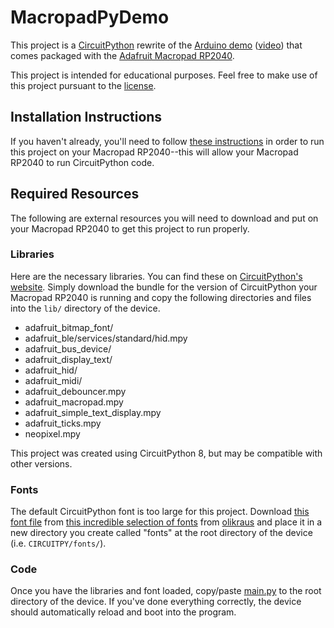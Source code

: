 # MacropadPyDemo

This project is a [CircuitPython](https://github.com/adafruit/circuitpython) rewrite of the [Arduino demo](https://learn.adafruit.com/adafruit-macropad-rp2040/arduino) ([video](https://learn.adafruit.com/assets/103257)) that comes packaged with the [Adafruit Macropad RP2040](https://learn.adafruit.com/adafruit-macropad-rp2040).

[//]: # (TODO: put a GIF of the board here)

This project is intended for educational purposes. Feel free to make use of this project pursuant to the [license](LICENSE).

## Installation Instructions

If you haven't already, you'll need to follow [these instructions](https://learn.adafruit.com/adafruit-macropad-rp2040/circuitpython) in order to run this project on your Macropad RP2040--this will allow your Macropad RP2040 to run CircuitPython code.

## Required Resources

The following are external resources you will need to download and put on your Macropad RP2040 to get this project to run properly.

### Libraries

Here are the necessary libraries. You can find these on [CircuitPython's website](https://circuitpython.org/libraries). Simply download the bundle for the version of CircuitPython your Macropad RP2040 is running and copy the following directories and files into the `lib/` directory of the device.

* adafruit_bitmap_font/
* adafruit_ble/services/standard/hid.mpy
* adafruit_bus_device/
* adafruit_display_text/
* adafruit_hid/
* adafruit_midi/
* adafruit_debouncer.mpy
* adafruit_macropad.mpy
* adafruit_simple_text_display.mpy
* adafruit_ticks.mpy
* neopixel.mpy

This project was created using CircuitPython 8, but may be compatible with other versions.

### Fonts

The default CircuitPython font is too large for this project. Download [this font file](https://github.com/olikraus/u8g2/blob/master/tools/font/bdf/5x8.bdf) from [this incredible selection of fonts](https://github.com/olikraus/u8g2/tree/master/tools/font) from [olikraus](https://github.com/olikraus) and place it in a new directory you create called "fonts" at the root directory of the device (i.e. `CIRCUITPY/fonts/`).

### Code

Once you have the libraries and font loaded, copy/paste [main.py](main.py) to the root directory of the device. If you've done everything correctly, the device should automatically reload and boot into the program.
